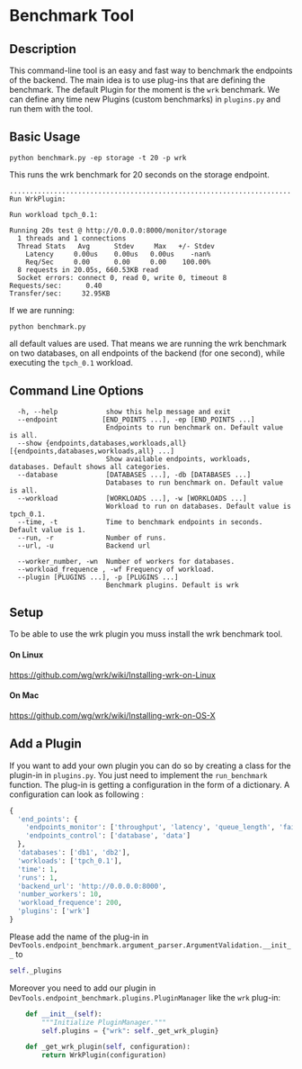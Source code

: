 
# Benchmark Tool 

## Description 

This command-line tool is an easy and fast way to benchmark the endpoints of the backend.  The main idea is to use plug-ins that are defining the benchmark.  The default Plugin for the moment is the `wrk` benchmark. We can define any time new Plugins (custom benchmarks) in `plugins.py` and run them with the tool. 

## Basic Usage

```python benchmark.py -ep storage -t 20 -p wrk```

This runs the wrk benchmark for 20 seconds on the storage endpoint.

```
......................................................................
Run WrkPlugin:

Run workload tpch_0.1:

Running 20s test @ http://0.0.0.0:8000/monitor/storage
  1 threads and 1 connections
  Thread Stats   Avg      Stdev     Max   +/- Stdev
    Latency     0.00us    0.00us   0.00us    -nan%
    Req/Sec     0.00      0.00     0.00    100.00%
  8 requests in 20.05s, 660.53KB read
  Socket errors: connect 0, read 0, write 0, timeout 8
Requests/sec:      0.40
Transfer/sec:     32.95KB
```

If we are running: 

```
python benchmark.py
```

all default values are used. That means we are running the wrk benchmark on two databases, on all endpoints of the backend (for one second), while executing the `tpch_0.1` workload. 

## Command Line Options

```
  -h, --help            show this help message and exit
  --endpoint           [END_POINTS ...], -ep [END_POINTS ...]
                        Endpoints to run benchmark on. Default value is all.
  --show {endpoints,databases,workloads,all} [{endpoints,databases,workloads,all} ...]
                        Show available endpoints, workloads, databases. Default shows all categories.
  --database            [DATABASES ...], -db [DATABASES ...]
                        Databases to run benchmark on. Default value is all.
  --workload            [WORKLOADS ...], -w [WORKLOADS ...]
                        Workload to run on databases. Default value is tpch_0.1.
  --time, -t            Time to benchmark endpoints in seconds. Default value is 1.
  --run, -r             Number of runs.
  --url, -u             Backend url

  --worker_number, -wn  Number of workers for databases.
  --workload_frequence , -wf Frequency of workload.
  --plugin [PLUGINS ...], -p [PLUGINS ...]
                        Benchmark plugins. Default is wrk
```

## Setup 

To be able to use the wrk plugin you muss install the wrk benchmark tool.

#### On Linux 

https://github.com/wg/wrk/wiki/Installing-wrk-on-Linux

#### On Mac 

https://github.com/wg/wrk/wiki/Installing-wrk-on-OS-X

## Add a Plugin 

If you want to add your own plugin you can do so by creating a class for the plugin-in in `plugins.py`. You just need to implement the `run_benchmark` function. The plug-in is getting a configuration in the form of a dictionary. A configuration can look as following : 

```python
{
  'end_points': {
    'endpoints_monitor': ['throughput', 'latency', 'queue_length', 'failed_tasks', 'system', 'chunks', 'storage', 'krueger_data'],
    'endpoints_control': ['database', 'data']
  },
  'databases': ['db1', 'db2'],
  'workloads': ['tpch_0.1'],
  'time': 1,
  'runs': 1,
  'backend_url': 'http://0.0.0.0:8000',
  'number_workers': 10,
  'workload_frequence': 200,
  'plugins': ['wrk']
}
```
Please add the name of the plug-in in `DevTools.endpoint_benchmark.argument_parser.ArgumentValidation.__init__` to 
```python
self._plugins
```
Moreover you need to add our plugin in `DevTools.endpoint_benchmark.plugins.PluginManager` like the `wrk` plug-in:

```python
    def __init__(self):
        """Initialize PluginManager."""
        self.plugins = {"wrk": self._get_wrk_plugin}

    def _get_wrk_plugin(self, configuration):
        return WrkPlugin(configuration)
```
